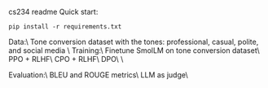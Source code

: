 cs234 readme
Quick start:
```
pip install -r requirements.txt
```

Data:\\
Tone conversion dataset with the tones: professional, casual, polite, and social media 
\\
Training:\\
Finetune SmolLM on tone conversion dataset\\
PPO + RLHF\\
CPO + RLHF\\
DPO\\
\\

Evaluation:\\
BLEU and ROUGE metrics\\
LLM as judge\\

